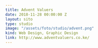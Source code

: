 ```yaml
---
title: Advent Valuers
date: 2018-11-28 00:00:00 Z
layout: sito
type: studio
image: "/assets/foto/studio/advent.png"
kind: Web Design, Graphic Design
link: http://www.adventvaluers.co.ke/
---
```


